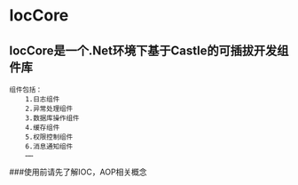 IocCore
=======

IocCore是一个.Net环境下基于Castle的可插拔开发组件库
-----------------------------------------------

    组件包括：
        1.日志组件
        2.异常处理组件
        3.数据库操作组件
        4.缓存组件
        5.权限控制组件
        6.消息通知组件
        ……
    

###使用前请先了解IOC，AOP相关概念


